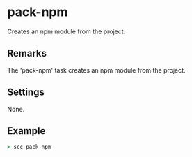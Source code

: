 pack-npm
========
Creates an npm module from the project.

Remarks
-------
The 'pack-npm' task creates an npm module from the project.

Settings
--------
None.

Example
-------
```cmd
> scc pack-npm
```

